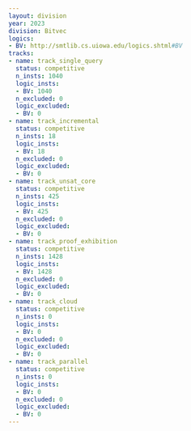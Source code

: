 ```yaml
---
layout: division
year: 2023
division: Bitvec
logics: 
- BV: http://smtlib.cs.uiowa.edu/logics.shtml#BV
tracks:
- name: track_single_query
  status: competitive
  n_insts: 1040
  logic_insts:
  - BV: 1040
  n_excluded: 0
  logic_excluded:
  - BV: 0
- name: track_incremental
  status: competitive
  n_insts: 18
  logic_insts:
  - BV: 18
  n_excluded: 0
  logic_excluded:
  - BV: 0
- name: track_unsat_core
  status: competitive
  n_insts: 425
  logic_insts:
  - BV: 425
  n_excluded: 0
  logic_excluded:
  - BV: 0
- name: track_proof_exhibition
  status: competitive
  n_insts: 1428
  logic_insts:
  - BV: 1428
  n_excluded: 0
  logic_excluded:
  - BV: 0
- name: track_cloud
  status: competitive
  n_insts: 0
  logic_insts:
  - BV: 0
  n_excluded: 0
  logic_excluded:
  - BV: 0
- name: track_parallel
  status: competitive
  n_insts: 0
  logic_insts:
  - BV: 0
  n_excluded: 0
  logic_excluded:
  - BV: 0
---
```


